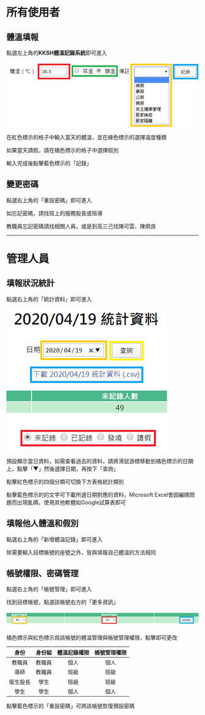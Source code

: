 # 所有使用者

## 體溫填報

點選左上角的**KKSH體溫記錄系統**即可進入

![](/static/img/A.png)

在紅色標示的格子中輸入當天的體溫，並在綠色標示的選擇溫度種類

如果當天請假，請在橘色標示的格子中選擇假別

輸入完成後點擊藍色標示的「記錄」

## 變更密碼

點選右上角的「重設密碼」即可進入

如忘記密碼，請找班上的服務股長或班導

教職員忘記密碼請找相關人員，或是到高三己找陳可雲、陳炯良

---

# 管理人員

## 填報狀況統計

點選右上角的「統計資料」即可進入

![](/static/img/B.png)

預設顯示當日資料，如需查看過去的資料，請將滑鼠游標移動到橘色標示的日期上，點擊「▼」然後選擇日期，再按下「查詢」

點擊紅色標示的四個分類可切換下方表格統計類別

點擊藍色標示的的文字可下載所選日期對應的資料，Microsoft Excel會因編碼問題而出現亂碼，使用其他軟體如Google試算表即可

## 填報他人體溫和假別

點選右上角的「新增體溫記錄」即可進入

除需要輸入目標帳號的座號之外，皆與填報自己體溫的方法相同

## 帳號權限、密碼管理

點選右上角的「帳號管理」即可進入

找到目標帳號，點選該帳號右方的「更多資訊」

![](/static/img/C.png)

橘色標示與紅色標示爲該帳號的體溫管理與帳號管理權限，點擊即可更改

| 身份     | 身份組 | 體溫記錄權限 | 帳號管理權限 |
| :------: | :------: | :------------: | :------------: |
| 教職員   | 教職員 | 個人         | 個人         |
| 導師     | 教職員 | 班級         | 班級         |
| 衛生股長 | 學生   | 班級         | 班級         |
| 學生     | 學生   | 個人         | 個人         |

點擊藍色標示的「重設密碼」可將該帳號恢復預設密碼

